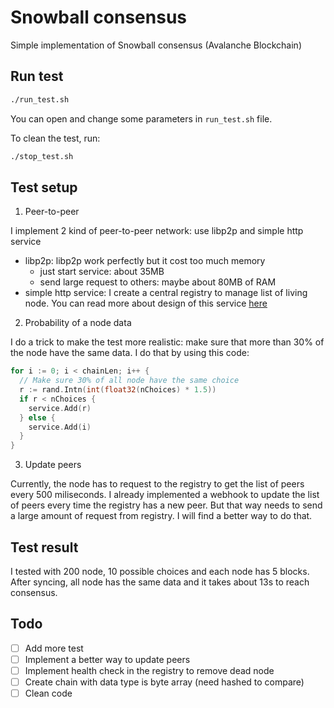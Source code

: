 # Snowball consensus

Simple implementation of Snowball consensus (Avalanche Blockchain)

## Run test

```bash
./run_test.sh
```

You can open and change some parameters in `run_test.sh` file.

To clean the test, run:

```bash
./stop_test.sh
```

## Test setup

1. Peer-to-peer

I implement 2 kind of peer-to-peer network: use libp2p and simple http service

- libp2p: libp2p work perfectly but it cost too much memory
  - just start service: about 35MB
  - send large request to others: maybe about 80MB of RAM
- simple http service: I create a central registry to manage list of living node. You can read more about design of this service [here](pkg/p2p/http/README.md)

2. Probability of a node data

I do a trick to make the test more realistic: make sure that more than 30% of the node have the same data. I do that by using this code:

```go
for i := 0; i < chainLen; i++ {
  // Make sure 30% of all node have the same choice
  r := rand.Intn(int(float32(nChoices) * 1.5))
  if r < nChoices {
    service.Add(r)
  } else {
    service.Add(i)
  }
}
```

3. Update peers

Currently, the node has to request to the registry to get the list of peers every 500 miliseconds. I already implemented a webhook to update the list of peers every time the registry has a new peer. But that way needs to send a large amount of request from registry. I will find a better way to do that.

## Test result

I tested with 200 node, 10 possible choices and each node has 5 blocks. After syncing, all node has the same data and it takes about 13s to reach consensus.

## Todo

- [ ] Add more test
- [ ] Implement a better way to update peers
- [ ] Implement health check in the registry to remove dead node
- [ ] Create chain with data type is byte array (need hashed to compare)
- [ ] Clean code
